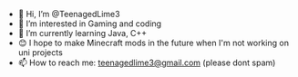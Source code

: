- 👋 Hi, I’m @TeenagedLime3
- 👀 I’m interested in Gaming and coding
- 🌱 I’m currently learning Java, C++
- 😊 I hope to make Minecraft mods in the future when I'm not working on uni projects
- 📫 How to reach me: teenagedlime3@gmail.com (please dont spam)

<!---
TeenagedLime3/TeenagedLime3 is a ✨ special ✨ repository because its `README.md` (this file) appears on your GitHub profile.
You can click the Preview link to take a look at your changes.
--->
